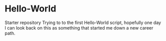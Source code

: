 # Hello-World
Starter repository 
Trying to to the first Hello-World script, hopefully one day I can look back on this as something that started me down a new career path.
